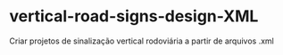 # vertical-road-signs-design-XML
Criar projetos de sinalização vertical rodoviária a partir de arquivos .xml
